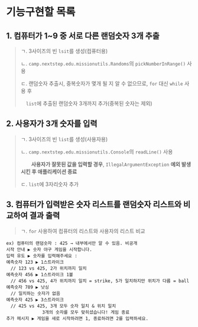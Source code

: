 # 기능구현할 목록
## 1. 컴퓨터가 1~9 중 서로 다른 랜덤숫자 3개 추출
>ㄱ. 3사이즈의 빈 `lsit`를 생성(컴퓨터용)
>
>ㄴ. `camp.nextstep.edu.missionutils.Randoms`의 `pickNumberInRange()` 사용
>
>ㄷ. 랜덤숫자 추출시, 중복숫자가 몇개 될 지 알 수 없으므로, `for` 대신 `while` 사용 후
>
>　`list`에 추출된 랜덤숫자 3개까지 추가(중복된 숫자는 제외)
　
## 2. 사용자가 3개 숫자를 입력
>ㄱ. 3사이즈의 빈 `list`를 생성(사용자용)
>
>ㄴ. `camp.nextstep.edu.missionutils.Console`의 `readLine()` 사용
>
>　　**사용자가 잘못된 값을 입력할 경우**, `IllegalArgumentException` **예외 발생시킨 후 애플리케이션 종료**
>
>ㄷ. `list`에 3자리숫자 추가
## 3. 컴퓨터가 입력받은 숫자 리스트를 랜덤숫자 리스트와 비교하여 결과 출력
>ㄱ. `for` 사용하여 컴퓨터의 리스트와 사용자의 리스트 비교

```
ex) 컴퓨터의 랜덤숫자 : 425 → 내부에서만 알 수 있음. 비공개
시작 안내 ▶ 숫자 야구 게임을 시작합니다.
입력 유도 ▶ 숫자를 입력해주세요 :
예측숫자 123 ▶ 1스트라이크
　// 123 vs 425, 2가 위치까지 일치
예측숫자 456 ▶ 1스트라이크 1볼
　// 456 vs 425, 4가 위치까지 일치 = strike, 5가 일치하지만 위치가 다름 = ball
예측숫자 789 ▶ 낫싱
　// 일치하는 숫자가 없음
예측숫자 425 ▶ 3스트라이크
　// 425 vs 425, 3개 모두 숫자 일치 & 위치 일치
　　　　　　　  3개의 숫자를 모두 맞히셨습니다! 게임 종료
추가 메시지 ▶ 게임을 새로 시작하려면 1, 종료하려면 2를 입력하세요.
```
